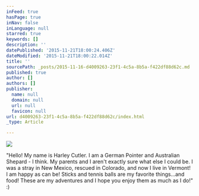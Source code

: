 ```yaml
---
inFeed: true
hasPage: true
inNav: false
inLanguage: null
starred: true
keywords: []
description: ''
datePublished: '2015-11-21T18:00:24.406Z'
dateModified: '2015-11-21T18:00:22.014Z'
title: ''
sourcePath: _posts/2015-11-16-d4009263-23f1-4c5a-8b5a-f422df88d62c.md
published: true
author: []
authors: []
publisher:
  name: null
  domain: null
  url: null
  favicon: null
url: d4009263-23f1-4c5a-8b5a-f422df88d62c/index.html
_type: Article

---
```

![](https://the-grid-user-content.s3-us-west-2.amazonaws.com/1c0cb782-02cf-465c-b022-b48adc898d5d.JPG)

"Hello!  My name is Harley Cutler.  I am a German Pointer and Australian Shepard - I think.  My parents and I aren't exactly sure what else I could be.  I was a stray in New Mexico, rescued in Colorado, and now I live in Vermont! I am happy as can be!  Sticks and tennis balls are my favorite things...and food! These are my adventures and I hope you enjoy them as much as I do!" :)
